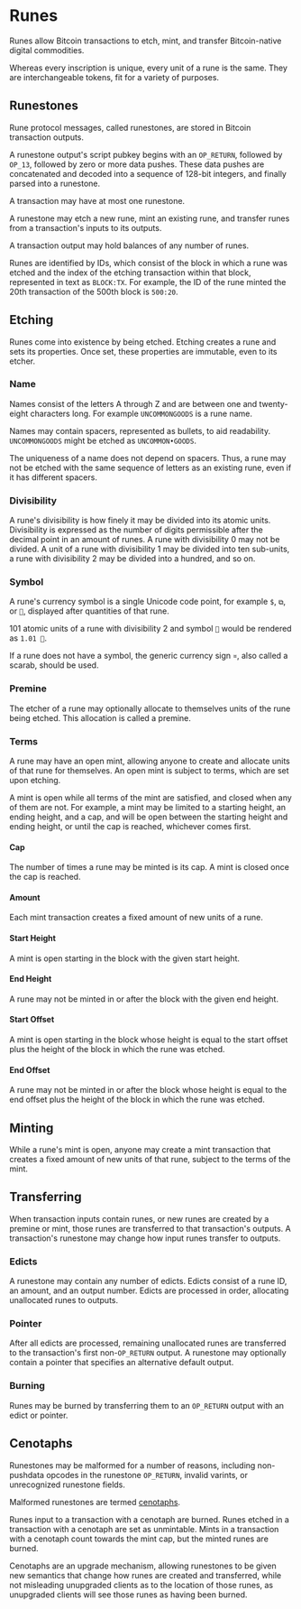 Runes
=====

Runes allow Bitcoin transactions to etch, mint, and transfer Bitcoin-native
digital commodities.

Whereas every inscription is unique, every unit of a rune is the same. They are
interchangeable tokens, fit for a variety of purposes.

Runestones
----------

Rune protocol messages, called runestones, are stored in Bitcoin transaction
outputs.

A runestone output's script pubkey begins with an `OP_RETURN`, followed by
`OP_13`, followed by zero or more data pushes. These data pushes are
concatenated and decoded into a sequence of 128-bit integers, and finally
parsed into a runestone.

A transaction may have at most one runestone.

A runestone may etch a new rune, mint an existing rune, and transfer runes from
a transaction's inputs to its outputs.

A transaction output may hold balances of any number of runes.

Runes are identified by IDs, which consist of the block in which a rune was
etched and the index of the etching transaction within that block, represented
in text as `BLOCK:TX`. For example, the ID of the rune minted the 20th
transaction of the 500th block is `500:20`.

Etching
-------

Runes come into existence by being etched. Etching creates a rune and sets its
properties. Once set, these properties are immutable, even to its etcher.

### Name

Names consist of the letters A through Z and are between one and twenty-eight
characters long. For example `UNCOMMONGOODS` is a rune name.

Names may contain spacers, represented as bullets, to aid readability.
`UNCOMMONGOODS` might be etched as `UNCOMMON•GOODS`.

The uniqueness of a name does not depend on spacers. Thus, a rune may not be
etched with the same sequence of letters as an existing rune, even if it has
different spacers.

### Divisibility

A rune's divisibility is how finely it may be divided into its atomic units.
Divisibility is expressed as the number of digits permissible after the decimal
point in an amount of runes. A rune with divisibility 0 may not be divided. A
unit of a rune with divisibility 1 may be divided into ten sub-units, a rune
with divisibility 2 may be divided into a hundred, and so on.

### Symbol

A rune's currency symbol is a single Unicode code point, for example `$`, `⧉`,
or `🧿`, displayed after quantities of that rune.

101 atomic units of a rune with divisibility 2 and symbol `🧿` would be
rendered as `1.01 🧿`.

If a rune does not have a symbol, the generic currency sign `¤`, also called a
scarab, should be used.

### Premine

The etcher of a rune may optionally allocate to themselves units of the rune
being etched. This allocation is called a premine.

### Terms

A rune may have an open mint, allowing anyone to create and allocate units of
that rune for themselves. An open mint is subject to terms, which are set upon
etching.

A mint is open while all terms of the mint are satisfied, and closed when any
of them are not. For example, a mint may be limited to a starting height, an
ending height, and a cap, and will be open between the starting height and
ending height, or until the cap is reached, whichever comes first.

#### Cap

The number of times a rune may be minted is its cap. A mint is closed once the
cap is reached.

#### Amount

Each mint transaction creates a fixed amount of new units of a rune.

#### Start Height

A mint is open starting in the block with the given start height.

#### End Height

A rune may not be minted in or after the block with the given end height.

#### Start Offset

A mint is open starting in the block whose height is equal to the start offset
plus the height of the block in which the rune was etched.

#### End Offset

A rune may not be minted in or after the block whose height is equal to the end
offset plus the height of the block in which the rune was etched.

Minting
-------

While a rune's mint is open, anyone may create a mint transaction that creates
a fixed amount of new units of that rune, subject to the terms of the mint.

Transferring
------------

When transaction inputs contain runes, or new runes are created by a premine or
mint, those runes are transferred to that transaction's outputs. A
transaction's runestone may change how input runes transfer to outputs.

### Edicts

A runestone may contain any number of edicts. Edicts consist of a rune ID, an
amount, and an output number. Edicts are processed in order, allocating
unallocated runes to outputs.

### Pointer

After all edicts are processed, remaining unallocated runes are transferred to
the transaction's first non-`OP_RETURN` output. A runestone may optionally
contain a pointer that specifies an alternative default output.

### Burning

Runes may be burned by transferring them to an `OP_RETURN` output with an edict
or pointer.

Cenotaphs
---------

Runestones may be malformed for a number of reasons, including non-pushdata
opcodes in the runestone `OP_RETURN`, invalid varints, or unrecognized
runestone fields.

Malformed runestones are termed
[cenotaphs](https://en.wikipedia.org/wiki/Cenotaph).

Runes input to a transaction with a cenotaph are burned. Runes etched in a
transaction with a cenotaph are set as unmintable. Mints in a transaction with
a cenotaph count towards the mint cap, but the minted runes are burned.

Cenotaphs are an upgrade mechanism, allowing runestones to be given new
semantics that change how runes are created and transferred, while not
misleading unupgraded clients as to the location of those runes, as unupgraded
clients will see those runes as having been burned.
